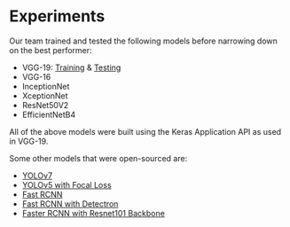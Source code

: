 # Experiments

Our team trained and tested the following models before narrowing down on the best performer:
- VGG-19: [Training](/notebooks/experiments/smartathon-training-vgg19.ipynb) & [Testing](/notebooks/experiments/smartathon-training-vgg19.ipynb)
- VGG-16
- InceptionNet
- XceptionNet
- ResNet50V2
- EfficientNetB4

All of the above models were built using the Keras Application API as used in VGG-19. 

Some other models that were open-sourced are:
- [YOLOv7](/notebooks/experiments/YOLOv7_Smartathon.ipynb)
- [YOLOv5 with Focal Loss](/notebooks/experiments/Yolov5_with_focal_loss.ipynb)
- [Fast RCNN](/notebooks/experiments/samrtathon-fastrcnn.ipynb)
- [Fast RCNN with Detectron](/notebooks/experiments/fastrcnn_detectron2.ipynb)
- [Faster RCNN with Resnet101 Backbone](/notebooks/experiments/faster-rcnn-resnet101.ipynb)

